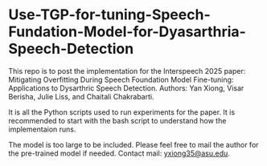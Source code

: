 # Use-TGP-for-tuning-Speech-Fundation-Model-for-Dyasarthria-Speech-Detection
This repo is to post the implementation for the Interspeech 2025 paper: Mitigating Overfitting During Speech Foundation Model Fine-tuning: Applications to Dysarthric Speech Detection. Authors: Yan Xiong, Visar Berisha, Julie Liss, and Chaitali Chakrabarti.

It is all the Python scripts used to run experiments for the paper. It is recommended to start with the bash script to understand how the implementaion runs.

The model is too large to be included. Please feel free to mail the author for the pre-trained model if needed. 
Contact mail: yxiong35@asu.edu.
